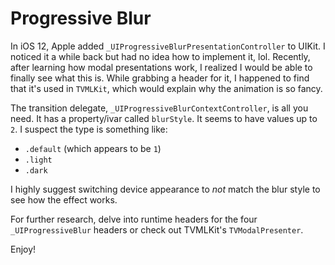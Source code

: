 #  Progressive Blur

In iOS 12, Apple added `_UIProgressiveBlurPresentationController` to UIKit. I noticed it a while back but had no idea how to implement it, lol. Recently, after learning how modal presentations work, I realized I would be able to finally see what this is. While grabbing a header for it, I happened to find that it's used in `TVMLKit`, which would explain why the animation is so fancy.

The transition delegate, `_UIProgressiveBlurContextController`, is all you need. It has a property/ivar called `blurStyle`. It seems to have values up to `2`. I suspect the type is something like:

- `.default` (which appears to be `1`)
- `.light`
- `.dark`

I highly suggest switching device appearance to *not* match the blur style to see how the effect works.

For further research, delve into runtime headers for the four `_UIProgressiveBlur` headers or check out TVMLKit's `TVModalPresenter`.

Enjoy!
